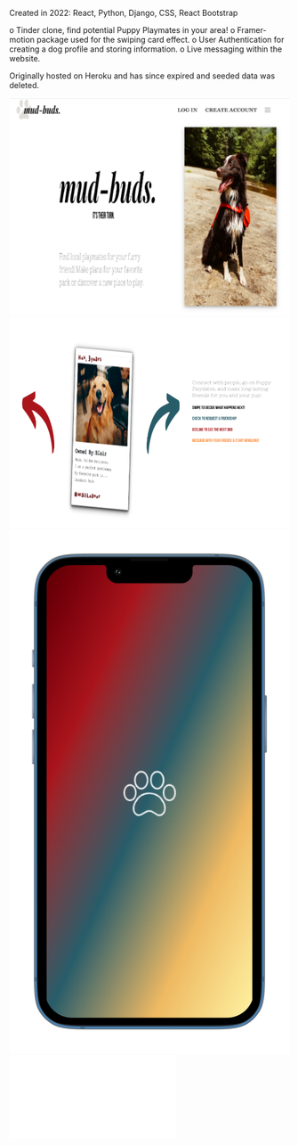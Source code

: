 Created in 2022: React, Python, Django, CSS, React Bootstrap

o Tinder clone, find potential Puppy Playmates in your area!
o Framer-motion package used for the swiping card effect.
o User Authentication for creating a dog profile and storing information.
o Live messaging within the website.

Originally hosted on Heroku and has since expired and seeded data was deleted. 

![Home Page](src/images/1.png)
![Swiping Ability in UI](src/images/2.png)
![Mobile Buffer Screen](src/images/3.png)
![Backend Layout](src/images/4.pdf)
